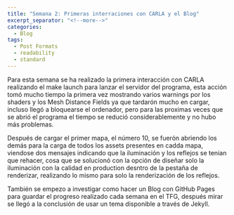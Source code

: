 ```yaml
---
title: "Semana 2: Primeras interraciones con CARLA y el Blog"
excerpt_separator: "<!--more-->"
categories:
  - Blog
tags:
  - Post Formats
  - readability
  - standard
---
```


Para esta semana se ha realizado la primera interacción con CARLA realizando el make launch para lanzar el servidor del programa, esta acción 
tomó mucho tiempo la primera vez mostrando varios warnings por los shaders y los Mesh Distance Fields ya que tardarón mucho en cargar, incluso llegó 
a bloquearse el ordenador, pero para las proximas veces que se abrió el programa el tiempo se redució considerablemente y no hubo más problemas.

Después de cargar el primer mapa, el número 10, se fuerón abriendo los demás para la carga de todos los assets presentes en cadda mapa, viendose 
dos mensajes indicando que la iluminación y los reflejos se tenian que rehacer, cosa que se solucionó con la opción de diseñar solo la iluminación con 
la calidad en production desntro de la pestaña de renderizar, realizando lo mismo para solo la renderización de los reflejos.

También se empezo a investigar como hacer un Blog con GitHub Pages para guardar el progreso realizado cada semana en el TFG, después mirar se llegó a la 
conclusión de usar un tema disponible a través de Jekyll.